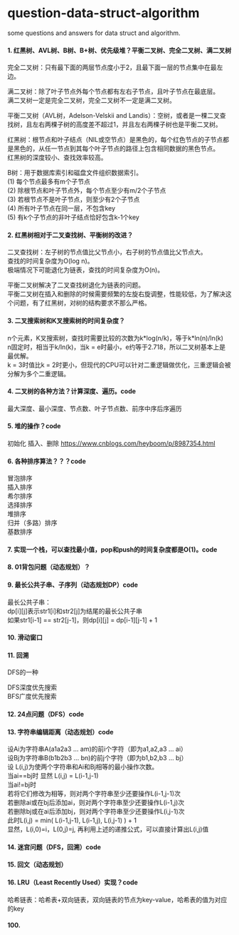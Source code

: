 # question-data-struct-algorithm
some questions and answers for data struct and algorithm.

#### 1. 红黑树、AVL树、B树、B+树、优先级堆？平衡二叉树、完全二叉树、满二叉树
完全二叉树：只有最下面的两层节点度小于2，且最下面一层的节点集中在最左边。<br>

满二叉树：除了叶子节点外每个节点都有左右子节点，且叶子节点在最底层。<br>
满二叉树一定是完全二叉树，完全二叉树不一定是满二叉树。<br>

平衡二叉树（AVL树，Adelson-Velskii and Landis）：空树，或者是一棵二叉查找树，且左右两棵子树的高度差不超过1，并且左右两棵子树也是平衡二叉树。<br>

红黑树：根节点和叶子结点（NIL或空节点）是黑色的，每个红色节点的子节点都是黑色的，从任一节点到其每个叶子节点的路径上包含相同数据的黑色节点。<br>
红黑树的深度较小、查找效率较高。<br>

B树：用于数据库索引和磁盘文件组织数据索引。<br>
(1) 每个节点最多有m个子节点<br>
(2) 除根节点和叶子节点外，每个节点至少有m/2个子节点<br>
(3) 若根节点不是叶子节点，则至少有2个子节点<br>
(4) 所有叶子节点在同一层，不包含key<br>
(5) 有k个子节点的非叶子结点恰好包含k-1个key

#### 2. 红黑树相对于二叉查找树、平衡树的改进？
二叉查找树：左子树的节点值比父节点小，右子树的节点值比父节点大。<br>
查找的时间复杂度为O(log n)。<br>
极端情况下可能退化为链表，查找的时间复杂度为O(n)。<br>

平衡二叉树解决了二叉查找树退化为链表的问题。<br>
平衡二叉树在插入和删除的时候需要频繁的左旋右旋调整，性能较低，为了解决这个问题，有了红黑树，对树的结构要求不那么严格。

#### 3. 二叉搜索树和K叉搜索树的时间复杂度？
n个元素，K叉搜索树，查找时需要比较的次数为k\*log(n/k)，等于k\*ln(n)/ln(k)<br>
n固定时，相当于k/ln(k)，当k = e时最小，e约等于2.718，所以二叉树基本上是最优解。<br>
k = 3时值比k = 2时更小，但现代的CPU可以针对二重逻辑做优化，三重逻辑会被分解为多个二重逻辑。<br>

#### 4. 二叉树的各种方法？计算深度、遍历。code
最大深度、最小深度、节点数、叶子节点数、前序中序后序遍历

#### 5. 堆的操作？code
初始化
插入、删除
https://www.cnblogs.com/heyboom/p/8987354.html

#### 6. 各种排序算法？？？code
冒泡排序<br>
插入排序<br>
希尔排序<br>
选择排序<br>
堆排序<br>
归并（多路）排序<br>
基数排序

#### 7. 实现一个栈，可以查找最小值，pop和push的时间复杂度都是O(1)。code

#### 8. 01背包问题（动态规划）？

#### 9. 最长公共子串、子序列（动态规划DP）code
最长公共子串：<br>
dp[i][j]表示str1[i]和str2[j]为结尾的最长公共子串<br>
如果str1[i-1] == str2[j-1]，则dp[i][j] = dp[i-1][j-1] + 1

#### 10. 滑动窗口

#### 11. 回溯
DFS的一种

DFS深度优先搜索<br>
BFS广度优先搜索

#### 12. 24点问题（DFS）code

#### 13. 字符串编辑距离（动态规划）code

设Ai为字符串A(a1a2a3 … am)的前i个字符（即为a1,a2,a3 … ai）<br>
设Bj为字符串B(b1b2b3 … bn)的前j个字符（即为b1,b2,b3 … bj）<br>
设 L(i,j)为使两个字符串和Ai和Bj相等的最小操作次数。<br>
当ai==bj时 显然 L(i,j) = L(i-1,j-1)<br>
当ai!=bj时<br>
若将它们修改为相等，则对两个字符串至少还要操作L(i-1,j-1)次<br>
若删除ai或在bj后添加ai，则对两个字符串至少还要操作L(i-1,j)次<br>
若删除bj或在ai后添加bj，则对两个字符串至少还要操作L(i,j-1)次<br>
此时L(i,j) = min( L(i-1,j-1), L(i-1,j), L(i,j-1) ) + 1<br>
显然，L(i,0)=i，L(0,j)=j, 再利用上述的递推公式，可以直接计算出L(i,j)值<br>

#### 14. 迷宫问题（DFS，回溯）code

#### 15. 回文（动态规划）

#### 16. LRU（Least Recently Used）实现？code
哈希链表：哈希表+双向链表，双向链表的节点为key-value，哈希表的值为对应的key

#### 100.
